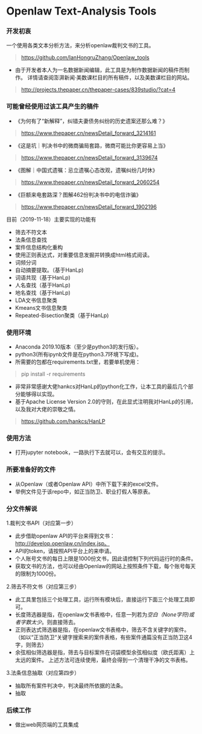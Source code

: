 # Openlaw Text-Analysis Tools

### 开发初衷
一个使用各类文本分析方法，来分析openlaw裁判文书的工具。
> https://github.com/IanHongruZhang/Openlaw_tools

* 由于开发者本人为一名数据新闻编辑，此工具是为制作数据新闻的稿件而制作。
详情请查阅澎湃新闻·美数课栏目的所有稿件，以及美数课栏目的网站。
> http://projects.thepaper.cn/thepaper-cases/839studio/?cat=4

### 可能曾经使用过该工具产生的稿件
* 《为何有了“新解释”，纠错夫妻债务纠纷的历史遗案还那么难？》

> https://www.thepaper.cn/newsDetail_forward_3214161

* 《这是坑｜判决书中的微商骗局套路，微商可能比你更容易上当》

> https://www.thepaper.cn/newsDetail_forward_3139674

* 《图解｜中国式遗嘱：忌立遗嘱心态改观，遗嘱纠纷几时休》

> https://www.thepaper.cn/newsDetail_forward_2060254

* 《巨额来电套路深？图解462份判决书中的电信诈骗》

> https://www.thepaper.cn/newsDetail_forward_1902196  

目前（2019-11-18）主要实现的功能有
* 筛去不符文本
* 法条信息查找
* 案件信息结构化重构
* 使用正则表达式，对重要信息发掘并转换成html格式阅读。
* 词频分词
* 自动摘要提取。（基于HanLp)
* 词语共现（基于HanLp)
* 人名查找（基于HanLp)
* 地名查找（基于HanLp)
* LDA文书信息聚类
* Kmeans文书信息聚类
* Repeated-Bisection聚类（基于HanLp)

### 使用环境
* Anaconda 2019.10版本（至少是python3的发行版）。
* python3(所有ipynb文件是在python3.7环境下写成)。
* 所需要的包都在requirements.txt里，若要单机使用：
> pip install -r requirements

* 非常非常感谢大佬hankcs对HanLp的python化工作，让本工具的最后几个部分能够得以实现。
* 基于Apache License Version 2.0的守则，在此显式注明我对HanLp的引用，以及我对大佬的崇敬之情。
> https://github.com/hankcs/HanLP

### 使用方法
* 打开jupyter notebook，一路执行下去就可以，会有交互的提示。

### 所要准备好的文件
* 从Openlaw（或者Openlaw API）中所下载下来的excel文件。
* 举例文件见于该repo中，如正当防卫、职业打假人等原表。

### 分文件解说
1.裁判文书API（对应第一步）
* 此步借助openlaw API的平台来得到文书：http://develop.openlaw.cn/index.jsp。
* API的token，请按照API平台上的来申请。
* 个人账号文书的每日上限是1000份文书，因此请控制下列代码运行时的条件。
* 获取文书的方法，也可以经由Openlaw的网站上按照条件下载，每个账号每天的限制为1000份。

2.筛去不符文书（对应第三步）
* 此工具里包括三个处理工具，运行所有模块后，直接运行下面三个处理工具即可。
* 长度筛选器是指，在openlaw文书表格中，任意一列若为*空白（None字符)或者字数太少*。则直接筛去。
* 正则表达式筛选器是指，在openlaw文书表格中，筛去不含关键字的案件。（如以“正当防卫“关键字搜索来的案件表格，有些案件通篇没有正当防卫这4字，则筛去）
* 余弦相似筛选器是指，筛去与目标案件在词袋模型余弦相似度（欧氏距离）上太远的案件。
上述方法可连续使用，最终会得到一个清理干净的文书表格。

3.法条信息抽取（对应第四步）
* 抽取所有案件判决中，判决最终所依据的法条。
* 抽取

### 后续工作
* 做出web网页端的工具集成
